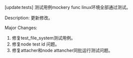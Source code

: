 [update:tests] 测试用例mockery func linux环境全部通过测试。

Description:
更新修改。

Major Changes:
1. 修复test_file_system测试用例。
2. 修复node test id 问题。
3. 修复attacher和node attancher同批运行测试问题。